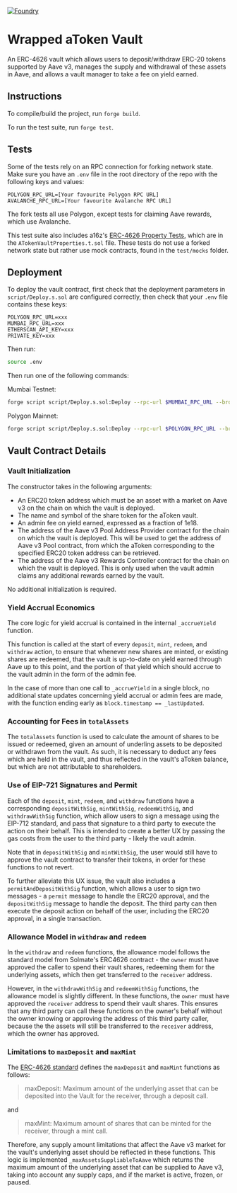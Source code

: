 [![Foundry][foundry-badge]][foundry]

[foundry]: https://getfoundry.sh/
[foundry-badge]: https://img.shields.io/badge/Built%20with-Foundry-FFDB1C.svg

# Wrapped aToken Vault

An ERC-4626 vault which allows users to deposit/withdraw ERC-20 tokens supported by Aave v3, manages the supply and withdrawal of these assets in Aave, and allows a vault manager to take a fee on yield earned.

## Instructions

To compile/build the project, run `forge build`.

To run the test suite, run `forge test`.

## Tests

Some of the tests rely on an RPC connection for forking network state. Make sure you have an `.env` file in the root directory of the repo with the following keys and values:

```
POLYGON_RPC_URL=[Your favourite Polygon RPC URL]
AVALANCHE_RPC_URL=[Your favourite Avalanche RPC URL]
```

The fork tests all use Polygon, except tests for claiming Aave rewards, which use Avalanche. 

This test suite also includes a16z's [ERC-4626 Property Tests](https://a16zcrypto.com/generalized-property-tests-for-erc4626-vaults/), which are in the `ATokenVaultProperties.t.sol` file. These tests do not use a forked network state but rather use mock contracts, found in the `test/mocks` folder.

## Deployment

To deploy the vault contract, first check that the deployment parameters in `script/Deploy.s.sol` are configured correctly, then check that your `.env` file contains these keys:

```
POLYGON_RPC_URL=xxx
MUMBAI_RPC_URL=xxx
ETHERSCAN_API_KEY=xxx
PRIVATE_KEY=xxx
```

Then run:

```bash
source .env
```

Then run one of the following commands:

Mumbai Testnet:

```bash
forge script script/Deploy.s.sol:Deploy --rpc-url $MUMBAI_RPC_URL --broadcast --verify --legacy -vvvv
```

Polygon Mainnet:

```bash
forge script script/Deploy.s.sol:Deploy --rpc-url $POLYGON_RPC_URL --broadcast --verify --legacy -vvvv
```


## Vault Contract Details

### Vault Initialization

The constructor takes in the following arguments:

- An ERC20 token address which must be an asset with a market on Aave v3 on the chain on which the vault is deployed.
- The name and symbol of the share token for the aToken vault.
- An admin fee on yield earned, expressed as a fraction of 1e18.
- The address of the Aave v3 Pool Address Provider contract for the chain on which the vault is deployed. This will be used to get the address of Aave v3 Pool contract, from which the aToken corresponding to the specified ERC20 token address can be retrieved.
- The address of the Aave v3 Rewards Controller contract for the chain on which the vault is deployed. This is only used when the vault admin claims any additional rewards earned by the vault.

No additional initialization is required.

### Yield Accrual Economics

The core logic for yield accrual is contained in the internal `_accrueYield` function.

This function is called at the start of every `deposit`, `mint`, `redeem`, and `withdraw` action, to ensure that whenever new shares are minted, or existing shares are redeemed, that the vault is up-to-date on yield earned through Aave up to this point, and the portion of that yield which should accrue to the vault admin in the form of the admin fee.

In the case of more than one call to `_accrueYield` in a single block, no additional state updates concerning yield accrual or admin fees are made, with the function ending early as `block.timestamp == _lastUpdated`.

### Accounting for Fees in `totalAssets`

The `totalAssets` function is used to calculate the amount of shares to be issued or redeemed, given an amount of underling assets to be deposited or withdrawn from the vault. As such, it is necessary to deduct any fees which are held in the vault, and thus reflected in the vault's aToken balance, but which are not attributable to shareholders.

### Use of EIP-721 Signatures and Permit

Each of the `deposit`, `mint`, `redeem`, and `withdraw` functions have a corresponding `depositWithSig`, `mintWithSig`, `redeemWithSig`, and `withdrawWithSig` function, which allow users to sign a message using the EIP-712 standard, and pass that signature to a third party to execute the action on their behalf. This is intended to create a better UX by passing the gas costs from the user to the third party - likely the vault admin.

Note that in `depositWithSig` and `mintWithSig`, the user would still have to approve the vault contract to transfer their tokens, in order for these functions to not revert.

To further alleviate this UX issue, the vault also includes a `permitAndDepositWithSig` function, which allows a user to sign two messages - a `permit` message to handle the ERC20 approval, and the `depositWithSig` message to handle the deposit. The third party can then execute the deposit action on behalf of the user, including the ERC20 approval, in a single transaction.

### Allowance Model in `withdraw` and `redeem`

In the `withdraw` and `redeem` functions, the allowance model follows the standard model from Solmate's ERC4626 contract - the `owner` must have approved the caller to spend their vault shares, redeeming them for the underlying assets, which then get transferred to the `receiver` address.

However, in the `withdrawWithSig` and `redeemWithSig` functions, the allowance model is slightly different. In these functions, the `owner` must have approved the `receiver` address to spend their vault shares. This ensures that any third party can call these functions on the owner's behalf without the owner knowing or approving the address of this third party caller, because the the assets will still be transferred to the `receiver` address, which the owner has approved.

### Limitations to `maxDeposit` and `maxMint`

The [ERC-4626 standard](https://eips.ethereum.org/EIPS/eip-4626) defines the `maxDeposit` and `maxMint` functions as follows:


> maxDeposit: Maximum amount of the underlying asset that can be deposited into the Vault for the receiver, through a deposit call.

and

> maxMint: Maximum amount of shares that can be minted for the receiver, through a mint call.

Therefore, any supply amount limitations that affect the Aave v3 market for the vault's underlying asset should be reflected in these functions. This logic is implemented `_maxAssetsSuppliableToAave` which returns the maximum amount of the underlying asset that can be supplied to Aave v3, taking into account any supply caps, and if the market is active, frozen, or paused.